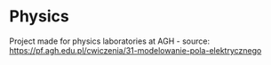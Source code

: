 # Physics
Project made for physics laboratories at AGH - source: https://pf.agh.edu.pl/cwiczenia/31-modelowanie-pola-elektrycznego
